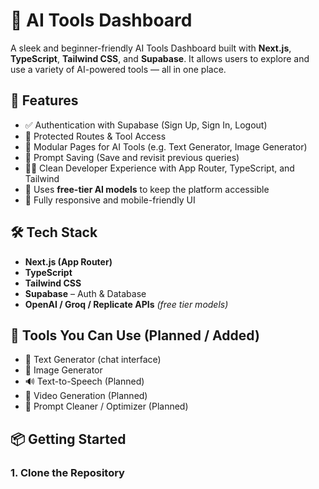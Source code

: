 # 🧠 AI Tools Dashboard

A sleek and beginner-friendly AI Tools Dashboard built with **Next.js**, **TypeScript**, **Tailwind CSS**, and **Supabase**. It allows users to explore and use a variety of AI-powered tools — all in one place.

## 🚀 Features

- ✅ Authentication with Supabase (Sign Up, Sign In, Logout)
- 🔐 Protected Routes & Tool Access
- 🧰 Modular Pages for AI Tools (e.g. Text Generator, Image Generator)
- 💾 Prompt Saving (Save and revisit previous queries)
- 🧑‍💻 Clean Developer Experience with App Router, TypeScript, and Tailwind
- 💸 Uses **free-tier AI models** to keep the platform accessible
- 📱 Fully responsive and mobile-friendly UI

## 🛠️ Tech Stack

- **Next.js (App Router)**
- **TypeScript**
- **Tailwind CSS**
- **Supabase** – Auth & Database
- **OpenAI / Groq / Replicate APIs** *(free tier models)*

## 🧪 Tools You Can Use (Planned / Added)

- 📝 Text Generator (chat interface)
- 🎨 Image Generator
- 🔊 Text-to-Speech (Planned)
- 🎥 Video Generation (Planned)
- 🧹 Prompt Cleaner / Optimizer (Planned)

## 📦 Getting Started

### 1. Clone the Repository

```bash

